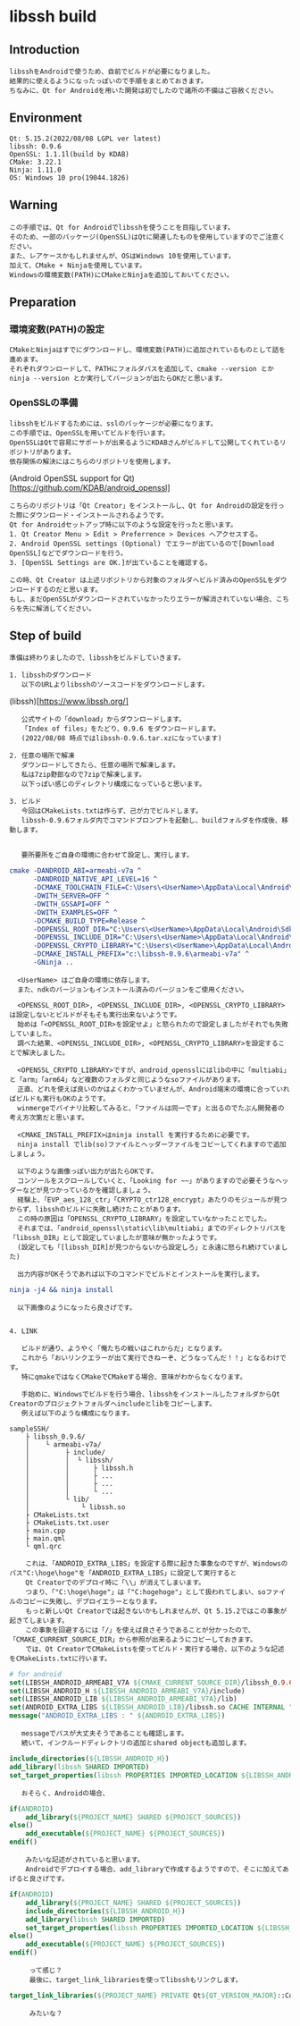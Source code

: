 
# libssh build

## Introduction

    libsshをAndroidで使うため、自前でビルドが必要になりました。  
    結果的に使えるようになったっぽいので手順をまとめておきます。  
    ちなみに、Qt for Androidを用いた開発は初でしたので諸所の不備はご容赦ください。  

## Environment

    Qt: 5.15.2(2022/08/08 LGPL ver latest)  
    libssh: 0.9.6  
    OpenSSL: 1.1.1l(build by KDAB)  
    CMake: 3.22.1  
    Ninja: 1.11.0  
    OS: Windows 10 pro(19044.1826)  

## Warning

    この手順では、Qt for Androidでlibsshを使うことを目指しています。  
    そのため、一部のパッケージ(OpenSSL)はQtに関連したものを使用していますのでご注意ください。  
    また、レアケースかもしれませんが、OSはWindows 10を使用しています。  
    加えて、CMake + Ninjaを使用しています。  
    Windowsの環境変数(PATH)にCMakeとNinjaを追加しておいてください。  

## Preparation

### 環境変数(PATH)の設定
    
    CMakeとNinjaはすでにダウンロードし、環境変数(PATH)に追加されているものとして話を進めます。  
    それぞれダウンロードして、PATHにフォルダパスを追加して、cmake --version とか ninja --version とか実行してバージョンが出たらOKだと思います。  

### OpenSSLの準備  

    libsshをビルドするためには、sslのパッケージが必要になります。  
    この手順では、OpenSSLを用いてビルドを行います。  
    OpenSSLはQtで容易にサポートが出来るようにKDABさんがビルドして公開してくれているリポジトリがあります。  
    依存関係の解決にはこちらのリポジトリを使用します。  
(Android OpenSSL support for Qt)[https://github.com/KDAB/android_openssl]  

    こちらのリポジトリは「Qt Creator」をインストールし、Qt for Androidの設定を行った際にダウンロード・インストールされるようです。  
    Qt for Androidセットアップ時に以下のような設定を行ったと思います。  
    1. Qt Creator Menu > Edit > Preferrence > Devices へアクセスする。  
    2. Android OpenSSL settings (Optional) でエラーが出ているので[Download OpenSSL]などでダウンロードを行う。  
    3. [OpenSSL Settings are OK.]が出ていることを確認する。  

    この時、Qt Creator は上述リポジトリから対象のフォルダへビルド済みのOpenSSLをダウンロードするのだと思います。  
    もし、まだOpenSSLがダウンロードされていなかったりエラーが解消されていない場合、こちらを先に解消してください。  

## Step of build

    準備は終わりましたので、libsshをビルドしていきます。  

    1. libsshのダウンロード  
       以下のURLよりlibsshのソースコードをダウンロードします。  
(libssh)[https://www.libssh.org/]  

       公式サイトの「download」からダウンロードします。  
       「Index of files」をたどり、0.9.6 をダウンロードします。  
       (2022/08/08 時点ではlibssh-0.9.6.tar.xzになっています)  
       
    2. 任意の場所で解凍
       ダウンロードしてきたら、任意の場所で解凍します。  
       私は7zip野郎なので7zipで解凍します。  
       以下っぽい感じのディレクトリ構成になっていると思います。  

    3. ビルド
       今回はCMakeLists.txtは作らず、己が力でビルドします。  
       libssh-0.9.6フォルダ内でコマンドプロンプトを起動し、buildフォルダを作成後、移動します。  
       
       
       要所要所をご自身の環境に合わせて設定し、実行します。  

``` cmake
cmake -DANDROID_ABI=armeabi-v7a ^
      -DANDROID_NATIVE_API_LEVEL=16 ^
      -DCMAKE_TOOLCHAIN_FILE=C:\Users\<UserName>\AppData\Local\Android\Sdk\ndk\21.4.7075529\build\cmake\android.toolchain.cmake ^
      -DWITH_SERVER=OFF ^
      -DWITH_GSSAPI=OFF ^
      -DWITH_EXAMPLES=OFF ^
      -DCMAKE_BUILD_TYPE=Release ^
      -DOPENSSL_ROOT_DIR="C:\Users\<UserName>\AppData\Local\Android\Sdk\android_openssl\static" ^
      -DOPENSSL_INCLUDE_DIR="C:\Users\<UserName>\AppData\Local\Android\Sdk\android_openssl\static\include" ^
      -DOPENSSL_CRYPTO_LIBRARY="C:\Users\<UserName>\AppData\Local\Android\Sdk\android_openssl\static\lib\multiabi\libcrypto_armeabi-v7a.a" ^
      -DCMAKE_INSTALL_PREFIX="c:\libssh-0.9.6\armeabi-v7a" ^
      -GNinja ..
```

      <UserName> はご自身の環境に依存します。  
      また、ndkのバージョンもインストール済みのバージョンをご使用ください。  

      <OPENSSL_ROOT_DIR>, <OPENSSL_INCLUDE_DIR>, <OPENSSL_CRYPTO_LIBRARY>は設定しないとビルドがそもそも実行出来ないようです。  
      始めは「<OPENSSL_ROOT_DIR>を設定せよ」と怒られたので設定しましたがそれでも失敗していました。  
      調べた結果、<OPENSSL_INCLUDE_DIR>, <OPENSSL_CRYPTO_LIBRARY>を設定することで解決しました。  

      <OPENSSL_CRYPTO_LIBRARY>ですが、android_opensslにはlibの中に「multiabi」と「arm」「arm64」など複数のフォルダと同じようなsoファイルがあります。  
      正直、どれを使えば良いのかはよくわかっていませんが、Android端末の環境に合っていればビルドも実行もOKのようです。  
      winmergeでバイナリ比較してみると、「ファイルは同一です」と出るのでたぶん開発者の考え方次第だと思います。  
      
      <CMAKE_INSTALL_PREFIX>はninja install を実行するために必要です。  
      ninja install でlib(so)ファイルとヘッダーファイルをコピーしてくれますので追加しましょう。  
      
      以下のような画像っぽい出力が出たらOKです。  
      コンソールをスクロールしていくと、「Looking for ~~」がありますので必要そうなヘッダーなどが見つかっているかを確認しましょう。  
      経験上、「EVP_aes_128_ctr」「CRYPTO_ctr128_encrypt」あたりのモジュールが見つからず、libsshのビルドに失敗し続けたことがあります。  
      この時の原因は「OPENSSL_CRYPTO_LIBRARY」を設定していなかったことでした。  
      それまでは、「android_openssl\static\lib\multiabi」までのディレクトリパスを「libssh_DIR」として設定していましたが意味が無かったようです。  
      (設定しても「[libssh_DIR]が見つからないから設定しろ」と永遠に怒られ続けていました)  
      
      出力内容がOKそうであれば以下のコマンドでビルドとインストールを実行します。  

``` cmake
ninja -j4 && ninja install
```

      以下画像のようになったら良さげです。  
      

    4. LINK
       
       ビルドが通り、ようやく「俺たちの戦いはこれからだ」となります。  
       これから「おいリンクエラーが出て実行できねーぞ、どうなってんだ！！」となるわけです。  
       特にqmakeではなくCMakeでCMakeする場合、意味がわからなくなります。  
       
       手始めに、Windowsでビルドを行う場合、libsshをインストールしたフォルダからQt Creatorのプロジェクトフォルダへincludeとlibをコピーします。  
       例えば以下のような構成になります。  

``` 
sampleSSH/
    ├ libssh_0.9.6/
    │    └ armeabi-v7a/
    │         ├ include/
    │         │  └ libssh/
    │         │      ├ libssh.h
    │         │      ├ ...
    │         │      ├ ...
    │         │      └ ...
    │         └ lib/
    │             └ libssh.so
    ├ CMakeLists.txt
    ├ CMakeLists.txt.user
    ├ main.cpp
    ├ main.qml
    └ qml.qrc
```
        これは、「ANDROID_EXTRA_LIBS」を設定する際に起きた事象なのですが、Windowsのパス"C:\hoge\hoge"を「ANDROID_EXTRA_LIBS」に設定して実行すると  
        Qt Creatorでのデプロイ時に「\\」が消えてしまいます。  
        つまり、「"C:\hoge\hoge"」は「"C:hogehoge"」として扱われてしまい、soファイルのコピーに失敗し、デプロイエラーとなります。  
        もっと新しいQt Creatorでは起きないかもしれませんが、Qt 5.15.2ではこの事象が起きてしまいます。  
        この事象を回避するには「/」を使えば良さそうであることが分かったので、「CMAKE_CURRENT_SOURCE_DIR」から参照が出来るようにコピーしておきます。  
        では、Qt CreatorでCMakeListsを使ってビルド・実行する場合、以下のような記述をCMakeLists.txtに行います。  
       
``` cmake
# for android
set(LIBSSH_ANDROID_ARMEABI_V7A ${CMAKE_CURRENT_SOURCE_DIR}/libssh_0.9.6/armeabi-v7a)
set(LIBSSH_ANDROID_H ${LIBSSH_ANDROID_ARMEABI_V7A}/include)
set(LIBSSH_ANDROID_LIB ${LIBSSH_ANDROID_ARMEABI_V7A}/lib)
set(ANDROID_EXTRA_LIBS ${LIBSSH_ANDROID_LIB}/libssh.so CACHE INTERNAL "Extra libraries to include in APK")
message("ANDROID_EXTRA_LIBS : " ${ANDROID_EXTRA_LIBS})
```
       messageでパスが大丈夫そうであることも確認します。  
       続いて、インクルードディレクトリの追加とshared objectも追加します。  
       
``` cmake
include_directories(${LIBSSH_ANDROID_H})
add_library(libssh SHARED IMPORTED)
set_target_properties(libssh PROPERTIES IMPORTED_LOCATION ${LIBSSH_ANDROID_LIB}/libssh.so)
```

       おそらく、Androidの場合、  

``` cmake
if(ANDROID)
    add_library(${PROJECT_NAME} SHARED ${PROJECT_SOURCES})
else()
    add_executable(${PROJECT_NAME} ${PROJECT_SOURCES})
endif()
```

        みたいな記述がされていると思います。  
        Androidでデプロイする場合、add_libraryで作成するようですので、そこに加えてあげると良さげです。

``` cmake
if(ANDROID)
    add_library(${PROJECT_NAME} SHARED ${PROJECT_SOURCES})
    include_directories(${LIBSSH_ANDROID_H})
    add_library(libssh SHARED IMPORTED)
    set_target_properties(libssh PROPERTIES IMPORTED_LOCATION ${LIBSSH_ANDROID_LIB}/libssh.so)
else()
    add_executable(${PROJECT_NAME} ${PROJECT_SOURCES})
endif()
```

         って感じ？  
         最後に、target_link_librariesを使ってlibsshもリンクします。  

``` cmake
target_link_libraries(${PROJECT_NAME} PRIVATE Qt${QT_VERSION_MAJOR}::Core Qt${QT_VERSION_MAJOR}::Quick libssh)
```
         
         みたいな？  


